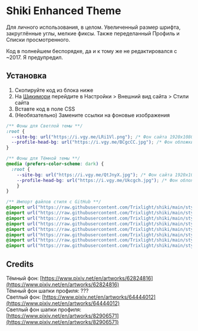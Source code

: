 # Shiki Enhanced Theme
Для личного использования, в целом.
Увеличенный размер шрифта, закруглённые углы, мелкие фиксы. Также переделанный Профиль и Списки просмотренного.

Код в полнейшем беспорядке, да и к тому же не редактировался с ~2017. Я предупредил.

## Установка
1. Скопируйте код из блока ниже
2. На [Шикимори](shikimori.one) перейдите в Настройки > Внешний вид сайта > Стили сайта
3. Вставте код в поле CSS
4. (Необязательно) Замените ссылки на фоновые изображения

```css
/** Фоны для Светлой темы **/
:root {
  --site-bg: url("https://i.vgy.me/LRi1Vl.png"); /* Фон сайта 1920x1080 */
  --profile-head-bg: url("https://i.vgy.me/BCgcCC.jpg"); /* Фон обложки профиля 1200x250 */
}

/** Фоны для Тёмной темы **/
@media (prefers-color-scheme: dark) {
  :root {
  	--site-bg: url("https://i.vgy.me/QtJnyX.jpg"); /* Фон сайта 1920x1080 */
  	--profile-head-bg: url("https://i.vgy.me/Ukcgch.jpg"); /* Фон обложки профиля 1200x250 */
	}
}

/** Импорт файлов стиля с GitHub **/
@import url("https://raw.githubusercontent.com/Trixlight/shiki/main/style/colors.css");
@import url("https://raw.githubusercontent.com/Trixlight/shiki/main/style/fonts.css");
@import url("https://raw.githubusercontent.com/Trixlight/shiki/main/style/main.css");
@import url("https://raw.githubusercontent.com/Trixlight/shiki/main/style/menu.css");
@import url("https://raw.githubusercontent.com/Trixlight/shiki/main/style/profile.css");
@import url("https://raw.githubusercontent.com/Trixlight/shiki/main/style/profile-history.css");
@import url("https://raw.githubusercontent.com/Trixlight/shiki/main/style/profile-graphs.css");
@import url("https://raw.githubusercontent.com/Trixlight/shiki/main/style/profile-lists.css");
```
## Credits
Тёмный фон: [https://www.pixiv.net/en/artworks/62824816](https://www.pixiv.net/en/artworks/62824816)   
Тёмный фон шапки профиля: ???   
Светлый фон: [https://www.pixiv.net/en/artworks/64444012](https://www.pixiv.net/en/artworks/64444012)  
Светлый фон шапки профиля: [https://www.pixiv.net/en/artworks/82906571](https://www.pixiv.net/en/artworks/82906571)
